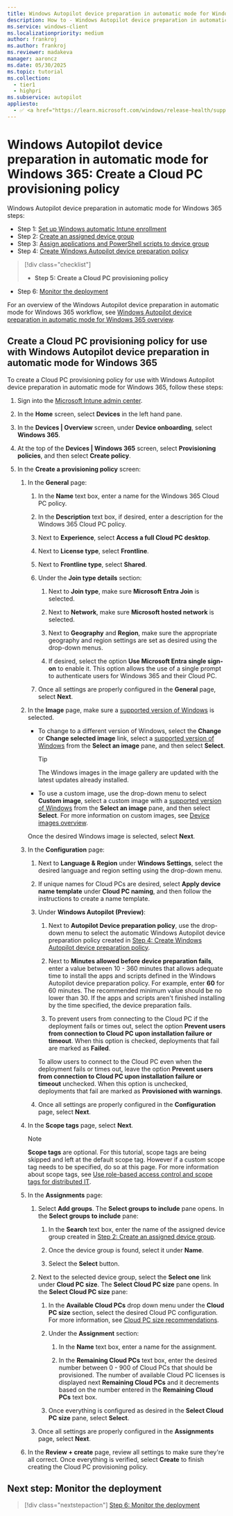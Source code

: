 ```yaml
---
title: Windows Autopilot device preparation in automatic mode for Windows 365 - Step 5 of 6 - Create a Cloud PC provisioning policy
description: How to - Windows Autopilot device preparation in automatic mode for Windows 365 - Step 5 of 6 - Create a Cloud PC provisioning policy.
ms.service: windows-client
ms.localizationpriority: medium
author: frankroj
ms.author: frankroj
ms.reviewer: madakeva
manager: aaroncz
ms.date: 05/30/2025
ms.topic: tutorial
ms.collection:
  - tier1
  - highpri
ms.subservice: autopilot
appliesto:
  - ✅ <a href="https://learn.microsoft.com/windows/release-health/supported-versions-windows-client" target="_blank">Windows 11</a>
---
```


# Windows Autopilot device preparation in automatic mode for Windows 365: Create a Cloud PC provisioning policy

Windows Autopilot device preparation in automatic mode for Windows 365 steps:

- Step 1: [Set up Windows automatic Intune enrollment](automatic-automatic-enrollment.md)
- Step 2: [Create an assigned device group](automatic-device-group.md)
- Step 3: [Assign applications and PowerShell scripts to device group](automatic-assign-apps-scripts.md)
- Step 4: [Create Windows Autopilot device preparation policy](automatic-autopilot-policy.md)

> [!div class="checklist"]
>
> - **Step 5: Create a Cloud PC provisioning policy**

- Step 6: [Monitor the deployment](automatic-monitor.md)

For an overview of the Windows Autopilot device preparation in automatic mode for Windows 365 workflow, see [Windows Autopilot device preparation in automatic mode for Windows 365 overview](automatic-workflow.md#workflow).

## Create a Cloud PC provisioning policy for use with Windows Autopilot device preparation in automatic mode for Windows 365

To create a Cloud PC provisioning policy for use with Windows Autopilot device preparation in automatic mode for Windows 365, follow these steps:

1. Sign into the [Microsoft Intune admin center](https://go.microsoft.com/fwlink/?linkid=2109431).

1. In the **Home** screen, select **Devices** in the left hand pane.

1. In the **Devices | Overview** screen, under **Device onboarding**, select **Windows 365**.

1. At the top of the **Devices | Windows 365** screen, select **Provisioning policies**, and then select **Create policy**.

1. In the **Create a provisioning policy** screen:

   1. In the **General** page:

      1. In the **Name** text box, enter a name for the Windows 365 Cloud PC policy.

      1. In the **Description** text box, if desired, enter a description for the Windows 365 Cloud PC policy.

      1. Next to **Experience**, select **Access a full Cloud PC desktop**.

      1. Next to **License type**, select **Frontline**.

      1. Next to **Frontline type**, select **Shared**.

      1. Under the **Join type details** section:

         1. Next to **Join type**, make sure **Microsoft Entra Join** is selected.

         1. Next to **Network**, make sure **Microsoft hosted network** is selected.

         1. Next to **Geography** and **Region**, make sure the appropriate geography and region settings are set as desired using the drop-down menus.

         1. If desired, select the option **Use Microsoft Entra single sign-on** to enable it. This option allows the use of a single prompt to authenticate users for Windows 365 and their Cloud PC.

      1. Once all settings are properly configured in the **General** page, select **Next**.

   1. In the **Image** page, make sure a [supported version of Windows](../../requirements.md#windows-365-cloud-pcs) is selected.

       - To change to a different version of Windows, select the **Change** or **Change selected image** link, select a [supported version of Windows](../../requirements.md#windows-365-cloud-pcs) from the **Select an image** pane, and then select **Select**.

           > [!TIP]
           >
           > The Windows images in the image gallery are updated with the latest updates already installed.

       - To use a custom image, use the drop-down menu to select **Custom image**, select a custom image with a [supported version of Windows](../../requirements.md#windows-365-cloud-pcs) from the **Select an image** pane, and then select **Select**. For more information on custom images, see [Device images overview](/windows-365/enterprise/device-images).

      Once the desired Windows image is selected, select **Next**.

   1. In the **Configuration** page:

      1. Next to **Language & Region** under **Windows Settings**, select the desired language and region setting using the drop-down menu.

      1. If unique names for Cloud PCs are desired, select **Apply device name template** under **Cloud PC naming**, and then follow the instructions to create a name template.

      1. Under **Windows Autopilot (Preview)**:

         1. Next to **Autopilot Device preparation policy**, use the drop-down menu to select the automatic Windows Autopilot device preparation policy created in [Step 4: Create Windows Autopilot device preparation policy](automatic-autopilot-policy.md).

         1. Next to **Minutes allowed before device preparation fails**, enter a value between 10 - 360 minutes that allows adequate time to install the apps and scripts defined in the Windows Autopilot device preparation policy. For example, enter **60** for 60 minutes. The recommended minimum value should be no lower than 30. If the apps and scripts aren't finished installing by the time specified, the device preparation fails.

         1. To prevent users from connecting to the Cloud PC if the deployment fails or times out, select the option **Prevent users from connection to Cloud PC upon installation failure or timeout**. When this option is checked, deployments that fail are marked as **Failed**.

         To allow users to connect to the Cloud PC even when the deployment fails or times out, leave the option **Prevent users from connection to Cloud PC upon installation failure or timeout** unchecked. When this option is unchecked, deployments that fail are marked as **Provisioned with warnings**.

      1. Once all settings are properly configured in the **Configuration** page, select **Next**.

   1. In the **Scope tags** page, select **Next**.

      > [!NOTE]
      >
      > **Scope tags** are optional. For this tutorial, scope tags are being skipped and left at the default scope tag. However if a custom scope tag needs to be specified, do so at this page. For more information about scope tags, see [Use role-based access control and scope tags for distributed IT](/mem/intune-service/fundamentals/scope-tags).

   1. In the **Assignments** page:

      1. Select **Add groups**. The **Select groups to include** pane opens. In the **Select groups to include** pane:

         1. In the **Search** text box, enter the name of the assigned device group created in [Step 2: Create an assigned device group](automatic-device-group.md).

         1. Once the device group is found, select it under **Name**.

         1. Select the **Select** button.

      1. Next to the selected device group, select the **Select one** link under **Cloud PC size**. The **Select Cloud PC size** pane opens. In the **Select Cloud PC size** pane:

         1. In the **Available Cloud PCs** drop down menu under the **Cloud PC size** section, select the desired Cloud PC configuration. For more information, see [Cloud PC size recommendations](/windows-365/enterprise/cloud-pc-size-recommendations).

         1. Under the **Assignment** section:

            1. In the **Name** text box, enter a name for the assignment.

            1. In the **Remaining Cloud PCs** text box, enter the desired number between 0 - 900 of Cloud PCs that should be provisioned. The number of available Cloud PC licenses is displayed next **Remaining Cloud PCs** and it decrements based on the number entered in the **Remaining Cloud PCs** text box.

         1. Once everything is configured as desired in the **Select Cloud PC size** pane, select **Select**.

      1. Once all settings are properly configured in the **Assignments** page, select **Next**.

   1. In the **Review + create** page, review all settings to make sure they're all correct. Once everything is verified, select **Create** to finish creating the Cloud PC provisioning policy.

## Next step: Monitor the deployment

> [!div class="nextstepaction"]
> [Step 6: Monitor the deployment](automatic-monitor.md)
